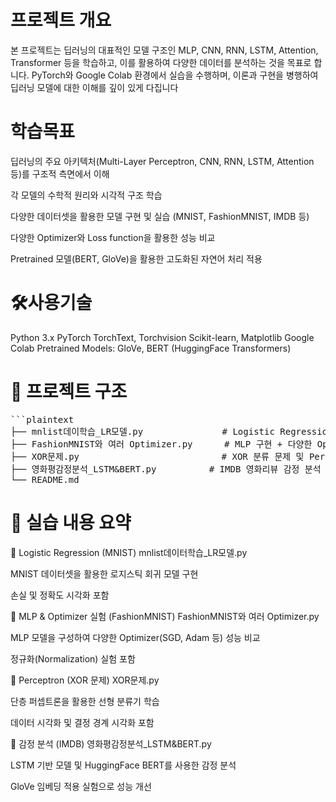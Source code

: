 # 프로젝트 개요
본 프로젝트는 딥러닝의 대표적인 모델 구조인 MLP, CNN, RNN, LSTM, Attention, Transformer 등을 학습하고, 이를 활용하여 다양한 데이터를 분석하는 것을 목표로 합니다. PyTorch와 Google Colab 환경에서 실습을 수행하며, 이론과 구현을 병행하여 딥러닝 모델에 대한 이해를 깊이 있게 다집니다

# 학습목표
딥러닝의 주요 아키텍처(Multi-Layer Perceptron, CNN, RNN, LSTM, Attention 등)를 구조적 측면에서 이해

각 모델의 수학적 원리와 시각적 구조 학습

다양한 데이터셋을 활용한 모델 구현 및 실습 (MNIST, FashionMNIST, IMDB 등)

다양한 Optimizer와 Loss function을 활용한 성능 비교

Pretrained 모델(BERT, GloVe)을 활용한 고도화된 자연어 처리 적용

# 🛠️사용기술
Python 3.x
PyTorch
TorchText, Torchvision
Scikit-learn, Matplotlib
Google Colab
Pretrained Models: GloVe, BERT (HuggingFace Transformers)

# 📁 프로젝트 구조
<pre>
```plaintext
├── mnlist데이학습_LR모델.py               # Logistic Regression with MNIST
├── FashionMNIST와 여러 Optimizer.py      # MLP 구현 + 다양한 Optimizer 실험
├── XOR문제.py                           # XOR 분류 문제 및 Perceptron 구현
├── 영화평감정분석_LSTM&BERT.py          # IMDB 영화리뷰 감정 분석 with LSTM, BERT
└── README.md
</pre>

# 🧪 실습 내용 요약
🔹 Logistic Regression (MNIST)
mnlist데이터학습_LR모델.py

MNIST 데이터셋을 활용한 로지스틱 회귀 모델 구현

손실 및 정확도 시각화 포함

🔹 MLP & Optimizer 실험 (FashionMNIST)
FashionMNIST와 여러 Optimizer.py

MLP 모델을 구성하여 다양한 Optimizer(SGD, Adam 등) 성능 비교

정규화(Normalization) 실험 포함

🔹 Perceptron (XOR 문제)
XOR문제.py

단층 퍼셉트론을 활용한 선형 분류기 학습

데이터 시각화 및 결정 경계 시각화 포함

🔹 감정 분석 (IMDB)
영화평감정분석_LSTM&BERT.py

LSTM 기반 모델 및 HuggingFace BERT를 사용한 감정 분석

GloVe 임베딩 적용 실험으로 성능 개선
